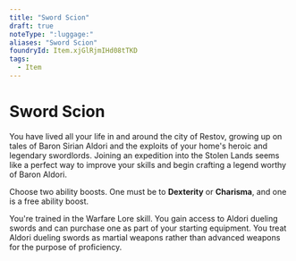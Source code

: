```yaml
---
title: "Sword Scion"
draft: true
noteType: ":luggage:"
aliases: "Sword Scion"
foundryId: Item.xjGlRjmIHd08tTKD
tags:
  - Item
---
```


# Sword Scion

You have lived all your life in and around the city of Restov, growing up on tales of Baron Sirian Aldori and the exploits of your home's heroic and legendary swordlords. Joining an expedition into the Stolen Lands seems like a perfect way to improve your skills and begin crafting a legend worthy of Baron Aldori.

Choose two ability boosts. One must be to **Dexterity** or **Charisma**, and one is a free ability boost.

You're trained in the Warfare Lore skill. You gain access to Aldori dueling swords and can purchase one as part of your starting equipment. You treat Aldori dueling swords as martial weapons rather than advanced weapons for the purpose of proficiency.
